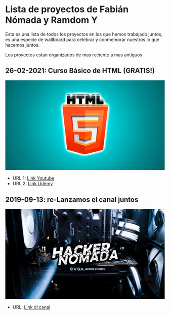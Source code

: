 # Lista de proyectos de Fabián Nómada y Ramdom Y

Esta es una lista de todos los proyectos en los que hemos trabajado juntos, es una especie de wallboard para celebrar y conmemorar nuestros lo que hacemos juntos.

Los proyectos estan organizados de mas reciente a mas antiguos



## 26-02-2021: Curso Básico de HTML (GRATIS!)
![Banner Curso Html](/assets/img/curso.jpg)
  - URL 1: [Link Youtube](https://www.youtube.com/watch?v=NuxSuvAagEc)
  - URL 2: [Link Udemy](https://www.udemy.com/course/aprende-html-desde-cero-para-principiantes/learn/lecture/26007404#overview)

## 2019-09-13: re-Lanzamos el canal juntos
![Banner Canal Hacker nómada](/assets/img/banner.png)
  - URL: [Link dl canal](https://www.youtube.com/channel/UCSJWn-oCkNXxxUomuL1zz3g)